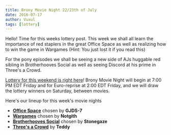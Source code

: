 ```yaml
---
title: Brony Movie Night 22/23th of July
date: 2016-07-17
author: Vuxul
tags: [lottery]
---
```


Hello! Time for this weeks lottery post. This week we shall all learn the importance of red staplers in the great Office Space as well as realizing how to win the game in Wargames (Hint: You just lost it if you read this) 

For the pony episodes we shall be seeing a new side of AJs huggable red sibling in Brotherhooves Social as well as seeing Discord at his prime in Three's a Crowd.

[Lottery for this weekend is right here][lotto]! Brony Movie Night will begin at 7:00 PM EDT Friday and for Euro-reprise at 2:00 EDT Friday, and we will draw the lottery winners on Saturday, between movies.

Here's our lineup for this week's movie nights

 - **[Office Space][m1]** chosen by **GJDS-7**
 - **[Wargames][m2]** chosen by **Notgith**
 - **[Brotherhooves Social][p1]** chosen by **Stonegaze**
 - **[Three's a Crowd][p2]** by **Teddy**

[m1]: http://www.imdb.com/title/tt0151804/
[m2]: http://www.imdb.com/title/tt0086567/
[p1]: http://www.imdb.com/title/tt4534324/
[p2]: http://www.imdb.com/title/tt3099904/
[lotto]: https://bronystate.typeform.com/to/J0NDXw
